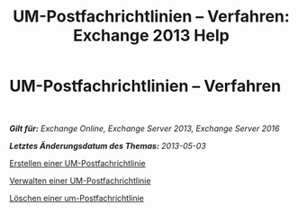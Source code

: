 ﻿---
title: 'UM-Postfachrichtlinien – Verfahren: Exchange 2013 Help'
TOCTitle: UM-Postfachrichtlinien – Verfahren
ms:assetid: 37db12de-109f-4e81-9e6a-effab2c2171d
ms:mtpsurl: https://technet.microsoft.com/de-de/library/JJ851061(v=EXCHG.150)
ms:contentKeyID: 50554795
ms.date: 04/24/2018
mtps_version: v=EXCHG.150
ms.translationtype: HT
---

# UM-Postfachrichtlinien – Verfahren

 

_**Gilt für:** Exchange Online, Exchange Server 2013, Exchange Server 2016_

_**Letztes Änderungsdatum des Themas:** 2013-05-03_

[Erstellen einer UM-Postfachrichtlinie](create-a-um-mailbox-policy-exchange-2013-help.md)

[Verwalten einer UM-Postfachrichtlinie](manage-a-um-mailbox-policy-exchange-2013-help.md)

[Löschen einer um-Postfachrichtlinie](delete-a-um-mailbox-policy-exchange-2013-help.md)

